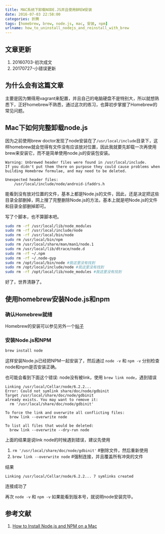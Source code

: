 ```yaml
---
title: MAC系统下卸载NODE.JS并且使用BREW安装
date: 2016-07-03 22:58:00
categories: 折腾
tags: [homebrew, brew, node.js, mac, 安装, npm]
urlname: how_to_uninstall_nodejs_and_reinstall_with_brew
---
```


## 文章更新

1. 20160703-初次成文
2. 20170727-小错误更新

## 为什么会有这篇文章

主要是因为懒得用vagrant来配置，并且自己的电脑硬盘不是特别大，所以就想熟悉下，正好homebrew不熟悉，通过这次的练习，也算初步掌握了Homebrew的常见问题。<!-- more -->

## Mac下如何完整卸载node.js

因为之前使用brew doctor发现了node安装在了`/usr/local/include`目录下，这样homebrew就会觉得有文件没有应该放对位置，因此我就要先卸载一次再使用brew来安装它，而不是简单使用node.js的安装包安装。

``` accesslog
Warning: Unbrewed header files were found in /usr/local/include.
If you didn't put them there on purpose they could cause problems when
building Homebrew formulae, and may need to be deleted.

Unexpected header files:
    /usr/local/include/node/android-ifaddrs.h
```

能看到没有放对位置的文件，基本上都是Node.js的文件，因此，还是决定把这些目录全部删掉，网上搜了完整删除Node.js的方法，基本上就是吧Node.js的文件和目录全部删掉即可。

写了个脚本，也不算脚本吧。

``` bash
sudo rm -rf /usr/local/lib/node_modules
sudo rm -rf /usr/local/include/node
sudo rm -rf /usr/local/bin/node
sudo rm /usr/local/bin/npm
sudo rm /usr/local/share/man/man1/node.1
sudo rm /usr/local/lib/dtrace/node.d
sudo rm -rf ~/.npm
sudo rm -rf ~/.node-gyp
sudo rm /opt/local/bin/node #我这里没有找到
sudo rm /opt/local/include/node #我这里没有找到
sudo rm -rf /opt/local/lib/node_modules #我这里没有找到
```

好了，世界清静了。

## 使用homebrew安装Node.js和npm

### 确认Homebrew就绪

Homebrew的安装可以参见另外一个[帖子](http://www.wuliaole.com/post/the_tutorial_101_of_homebrew_on_mac)

### 安装Node.js和NPM

``` bash
brew install node
```

这样安装Node.js已经把NPM一起安装了，然后通过 `node -v` 和 `npm -v` 分别检查node和npm是否安装正确。

也可能会看到下面这个错误: node没有被link，使用 `brew link node`，遇到错误

``` accesslog
Linking /usr/local/Cellar/node/6.2.2...
Error: Could not symlink share/doc/node/gdbinit
Target /usr/local/share/doc/node/gdbinit
already exists. You may want to remove it:
  rm '/usr/local/share/doc/node/gdbinit'

To force the link and overwrite all conflicting files:
  brew link --overwrite node

To list all files that would be deleted:
  brew link --overwrite --dry-run node
```

上面的结果是说link node的时候遇到错误，建议先使用

1. `rm '/usr/local/share/doc/node/gdbinit'` #删除文件，然后重新使用
2. `brew link --overwrite node` #强制连接，并且覆盖所有冲突的文件

结果

``` accesslog
Linking /usr/local/Cellar/node/6.2.2... 7 symlinks created
```

连接成功了

再次 `node -v` 和 `npm -v` 如果能看到版本号，就说明node安装完毕。

## 参考文献

1. [How to Install Node.js and NPM on a Mac](http://blog.teamtreehouse.com/install-node-js-npm-mac)
